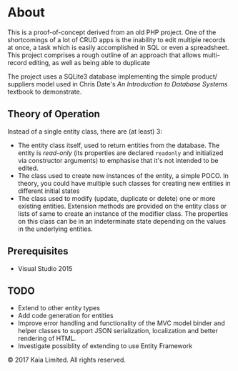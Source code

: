 
# About

This is a proof-of-concept derived from an old PHP project. One of the shortcomings of a lot of CRUD apps is the 
inability to edit multiple records at once, a task which is easily accomplished in SQL or even a spreadsheet. This project 
comprises a rough outline of an approach that allows multi-record editing, as well as being able to duplicate

The project uses a SQLite3 database implementing the simple product/ suppliers model used in Chris Date's *An Introduction to 
Database Systems* textbook to demonstrate.


## Theory of Operation

Instead of a single entity class, there are (at least) 3:

- The entity class itself, used to return entities from the database. The entity is *read-only* (its properties are 
  declared `readonly` and initialized via constructor arguments) to emphasise that it's not intended to be edited.
- The class used to create new instances of the entity, a simple POCO. In theory, you could have multiple such classes for 
  creating new entities in different initial states
- The class used to modify (update, duplicate or delete) one or more existing entities. Extension methods are provided on 
  the entity class or lists of same to create an instance of the modifier class. The properties on this class can be in 
  an indeterminate state depending on the values in the underlying entities.


## Prerequisites

- Visual Studio 2015


## TODO

- Extend to other entity types
- Add code generation for entities
- Improve error handling and functionality of the MVC model binder and helper classes to support JSON 
  serialization, localization and better rendering of HTML.
- Investigate possiblity of extending to use Entity Framework

© 2017 Kaia Limited. All rights reserved.
